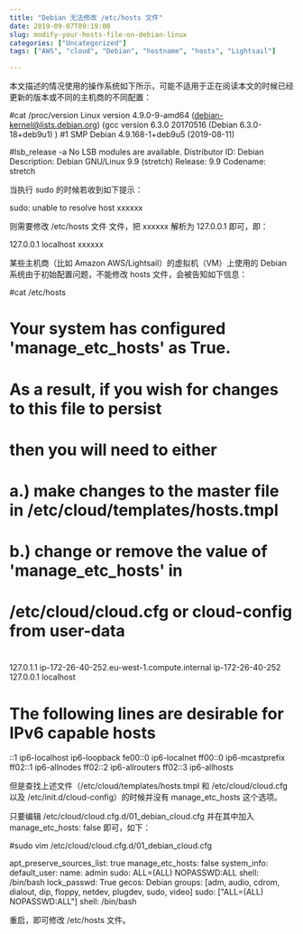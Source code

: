 ```yaml
---
title: "Debian 无法修改 /etc/hosts 文件"
date: 2019-09-07T09:19:00
slug: modify-your-hosts-file-on-debian-linux
categories: ["Uncategorized"]
tags: ["AWS", "cloud", "Debian", "hostname", "hosts", "Lightsail"]

---
```


本文描述的情况使用的操作系统如下所示，可能不适用于正在阅读本文的时候已经更新的版本或不同的主机商的不同配置：




#cat /proc/version 
Linux version 4.9.0-9-amd64 (debian-kernel@lists.debian.org) (gcc version 6.3.0 20170516 (Debian 6.3.0-18+deb9u1) ) #1 SMP Debian 4.9.168-1+deb9u5 (2019-08-11)

#lsb_release -a
No LSB modules are available.
Distributor ID: Debian
Description:    Debian GNU/Linux 9.9 (stretch)
Release:        9.9
Codename:       stretch




当执行 sudo 的时候若收到如下提示：




sudo: unable to resolve host xxxxxx




则需要修改 /etc/hosts 文件 文件，把 xxxxxx 解析为 127.0.0.1 即可，即：




127.0.0.1   localhost xxxxxx




某些主机商（比如 Amazon AWS/Lightsail）的虚拟机（VM）上使用的 Debian 系统由于初始配置问题，不能修改 hosts 文件，会被告知如下信息：




#cat /etc/hosts

# Your system has configured 'manage_etc_hosts' as True.
# As a result, if you wish for changes to this file to persist
# then you will need to either
# a.) make changes to the master file in /etc/cloud/templates/hosts.tmpl
# b.) change or remove the value of 'manage_etc_hosts' in
#     /etc/cloud/cloud.cfg or cloud-config from user-data
#
127.0.1.1 ip-172-26-40-252.eu-west-1.compute.internal ip-172-26-40-252
127.0.0.1 localhost

# The following lines are desirable for IPv6 capable hosts
::1 ip6-localhost ip6-loopback
fe00::0 ip6-localnet
ff00::0 ip6-mcastprefix
ff02::1 ip6-allnodes
ff02::2 ip6-allrouters
ff02::3 ip6-allhosts




但是查找上述文件（/etc/cloud/templates/hosts.tmpl 和 /etc/cloud/cloud.cfg 以及 /etc/init.d/cloud-config）的时候并没有 manage_etc_hosts 这个选项。





只要编辑 /etc/cloud/cloud.cfg.d/01_debian_cloud.cfg 并在其中加入 manage_etc_hosts: false 即可，如下：




#sudo vim /etc/cloud/cloud.cfg.d/01_debian_cloud.cfg 

apt_preserve_sources_list: true
manage_etc_hosts: false
system_info:
  default_user:
    name: admin
    sudo: ALL=(ALL) NOPASSWD:ALL
    shell: /bin/bash
    lock_passwd: True
    gecos: Debian
    groups: &#91;adm, audio, cdrom, dialout, dip, floppy, netdev, plugdev, sudo, video]
    sudo: &#91;"ALL=(ALL) NOPASSWD:ALL"]
    shell: /bin/bash




重启，即可修改 /etc/hosts 文件。